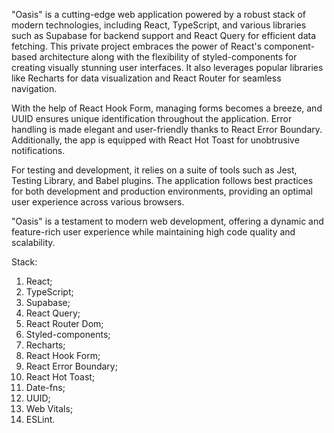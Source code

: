 "Oasis" is a cutting-edge web application powered by a robust stack of modern technologies, including React, TypeScript, and various libraries such as Supabase for backend support and React Query for efficient data fetching. This private project embraces the power of React's component-based architecture along with the flexibility of styled-components for creating visually stunning user interfaces. It also leverages popular libraries like Recharts for data visualization and React Router for seamless navigation.

With the help of React Hook Form, managing forms becomes a breeze, and UUID ensures unique identification throughout the application. Error handling is made elegant and user-friendly thanks to React Error Boundary. Additionally, the app is equipped with React Hot Toast for unobtrusive notifications.

For testing and development, it relies on a suite of tools such as Jest, Testing Library, and Babel plugins. The application follows best practices for both development and production environments, providing an optimal user experience across various browsers.

"Oasis" is a testament to modern web development, offering a dynamic and feature-rich user experience while maintaining high code quality and scalability.

Stack:

1. React;
2. TypeScript;
3. Supabase;
4. React Query;
5. React Router Dom;
6. Styled-components;
7. Recharts;
8. React Hook Form;
9. React Error Boundary;
10. React Hot Toast;
11. Date-fns;
12. UUID;
13. Web Vitals;
14. ESLint.

